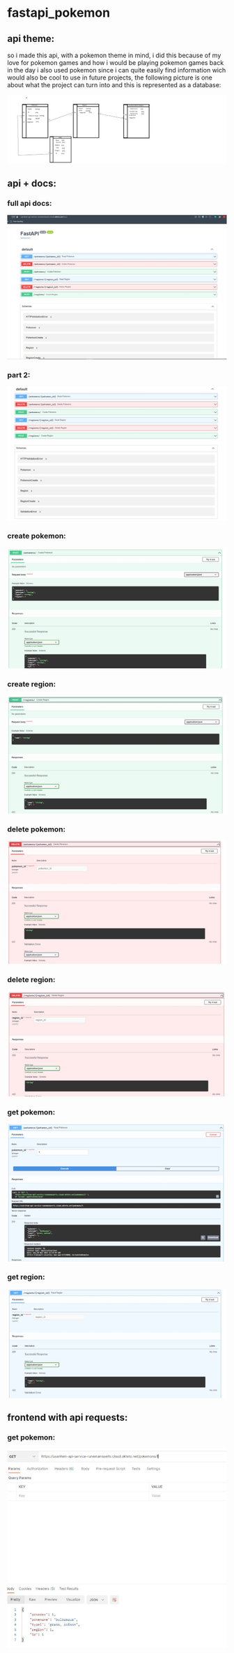 # fastapi_pokemon

## api theme:

so i made this api, with a pokemon theme in mind, i did this because of my love for pokemon games and how i would be playing pokemon games back in the day
i also used pokemon since i can quite easily find information wich would also be cool to use in future projects, the following picture is one about what the project can turn into and this is represented as a database:

<img src="/img/api idea.png">


## api + docs:

### full api docs:

<img src="/img/docs api.JPG">

### part 2:

<img src="/img/docs api 2.JPG">

### create pokemon:

<img src="/img/create pokemon.JPG">

### create region:

<img src="/img/create region.JPG">

### delete pokemon:

<img src="/img/delete pokemon.JPG">

### delete region:

<img src="/img/delete region.JPG">

### get pokemon:

<img src="/img/get 1.JPG">

### get region:

<img src="/img/get region.JPG">

## frontend with api requests:

### get pokemon:
<img src="/img/get pokemon.JPG">
